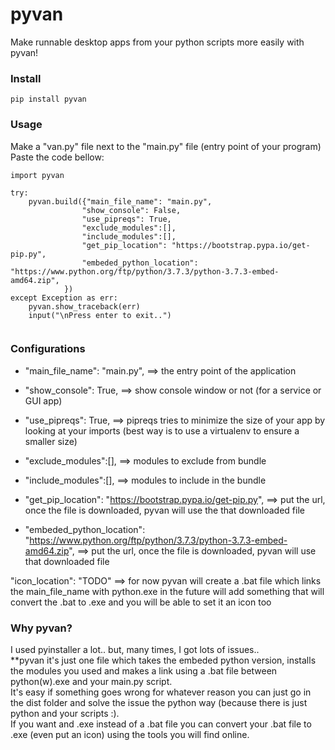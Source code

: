 # pyvan
Make runnable desktop apps from your python scripts more easily with pyvan!

### Install
```
pip install pyvan
```
### Usage

Make a "van.py" file next to the "main.py" file (entry point of your program) 
<br>
Paste the code bellow:

```
import pyvan 

try:
    pyvan.build({"main_file_name": "main.py", 
                "show_console": False,
                "use_pipreqs": True,
                "exclude_modules":[],
                "include_modules":[],
                "get_pip_location": "https://bootstrap.pypa.io/get-pip.py",
                "embeded_python_location": "https://www.python.org/ftp/python/3.7.3/python-3.7.3-embed-amd64.zip",   
            })
except Exception as err:
    pyvan.show_traceback(err)
    input("\nPress enter to exit..")
 
```

### Configurations

* "main_file_name": "main.py", ==> the entry point of the application

* "show_console": True,        ==> show console window or not (for a service or GUI app)

* "use_pipreqs": True,         ==> pipreqs tries to minimize the size of your app by looking at your imports 
                                (best way is to use a virtualenv to ensure a smaller size)

* "exclude_modules":[],        ==> modules to exclude from bundle 

* "include_modules":[],        ==> modules to include in the bundle

* "get_pip_location": "https://bootstrap.pypa.io/get-pip.py", ==> put the url, once the file is downloaded, pyvan will use the that downloaded file

* "embeded_python_location": "https://www.python.org/ftp/python/3.7.3/python-3.7.3-embed-amd64.zip",  ==> put the url, once the file is downloaded, pyvan will use that downloaded file

"icon_location": "TODO" ==> for now pyvan will create a .bat file which links the main_file_name with python.exe
                            in the future will add something that will convert the .bat to .exe and you will be able to set it an icon too



### Why pyvan?

I used pyinstaller a lot.. but, many times, I got lots of issues.. 
<br>
**pyvan it's just one file which takes the embeded python version, installs the modules you used and makes a link using a .bat file between python(w).exe and your main.py script.
<br>
It's easy if something goes wrong for whatever reason you can just go in the dist folder and solve the issue the python way (because there is just python and your scripts :).
<br>
If you want and .exe instead of a .bat file you can convert your .bat file to .exe (even put an icon) using the tools you will find online.

















